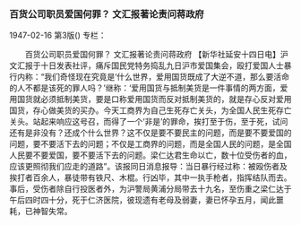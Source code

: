 ### 百货公司职员爱国何罪？  文汇报著论责问蒋政府

1947-02-16
第3版()
专栏：

　　百货公司职员爱国何罪？
    文汇报著论责问蒋政府
    【新华社延安十四日电】沪文汇报于十日发表社评，痛斥国民党特务捣乱九日沪市爱国集会，殴打爱国人士暴行内称：“我们奇怪现在究竟是‘什么世界，爱用国货既成了大逆不道，那么要活命的人不都是该死的罪人吗？’继称：‘爱用国货与抵制美货是一件事情的两方面，爱用国货就必须抵制美货，要是口称爱用国货而反对抵制美货的，就是存心反对爱用国货，存心做美货的买办。今天工商界为自己生死存亡关头，为全国人民生死存亡关头。站起来响应这号召，而得了一个‘非是’的罪命，挨打至于伤，至于死，试问还有是非没有？还成个什么世界？这不仅是要不要民主的问题，而是要不要爱国的问题，要不要活下去的问题；不仅是工商界的问题，而是全国人民的问题，是全国人民要不要爱国，要不要活下去的问题。梁仁达君生命以亡，数十位受伤者的血，应该更照彻我们应走的道路”。该报同日消息报导：当日暴行经过称：被殴伤者及挨打者百余人，暴徒带有铁尺、木棍。行凶毕，其中一执手枪者，指挥结队而去。事后，受伤者除自行投医者外，为沪警局黄浦分局带去十九名，至伤重之梁仁达于午后四时四十分，死于仁济医院，彼现遗有老母及弱妻，妻已怀孕五月，闻此噩耗，已神智失常。
